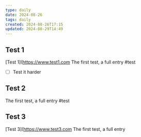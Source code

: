 ```yaml
---
type: daily
date: 2024-08-26
tags: daily
created: 2024-08-26T17:15
updated: 2024-08-29T14:49
---
```


## Test 1
[Test 1](https://www.test1.com
The first test, a full entry
#test
- [ ] Test it harder

## Test 2
The first test, a full entry
#test

## Test 3
[Test 3](https://www.test3.com
The first test, a full entry